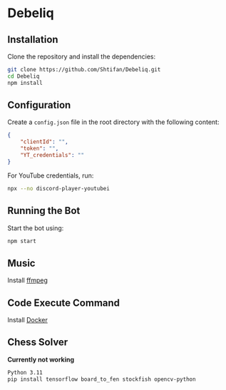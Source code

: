 # Debeliq

## Installation

Clone the repository and install the dependencies:

```bash
git clone https://github.com/Shtifan/Debeliq.git
cd Debeliq
npm install
```

## Configuration

Create a `config.json` file in the root directory with the following content:

```json
{
    "clientId": "",
    "token": "",
    "YT_credentials": ""
}
```

For YouTube credentials, run:

```bash
npx --no discord-player-youtubei
```

## Running the Bot

Start the bot using:

```bash
npm start
```

## Music

Install [ffmpeg](https://www.gyan.dev/ffmpeg/builds/)

## Code Execute Command

Install [Docker](https://www.docker.com/products/docker-desktop/)

## Chess Solver

**Currently not working**

```bash
Python 3.11
pip install tensorflow board_to_fen stockfish opencv-python
```
